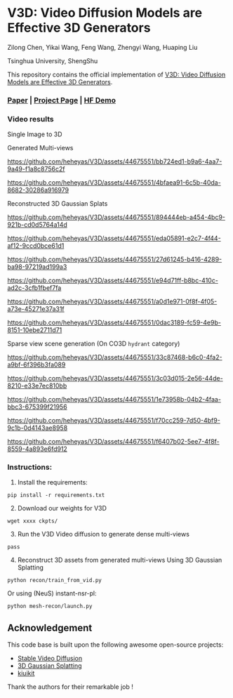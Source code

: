 # V3D: Video Diffusion Models are Effective 3D Generators
Zilong Chen, Yikai Wang, Feng Wang, Zhengyi Wang, Huaping Liu

Tsinghua University, ShengShu

This repository contains the official implementation of [V3D: Video Diffusion Models are Effective 3D Generators](404). 


### [Paper](assets/pdf/V3D.pdf) | [Project Page](TBD) | [HF Demo](TBD)

### Video results
Single Image to 3D

Generated Multi-views

https://github.com/heheyas/V3D/assets/44675551/bb724ed1-b9a6-4aa7-9a49-f1a8c8756c2f


https://github.com/heheyas/V3D/assets/44675551/4bfaea91-6c5b-40da-8682-30286a916979

Reconstructed 3D Gaussian Splats


https://github.com/heheyas/V3D/assets/44675551/894444eb-a454-4bc9-921b-cd0d5764a14d



https://github.com/heheyas/V3D/assets/44675551/eda05891-e2c7-4f44-af12-9ccd0bce61d1



https://github.com/heheyas/V3D/assets/44675551/27d61245-b416-4289-ba98-97219ad199a3



https://github.com/heheyas/V3D/assets/44675551/e94d71ff-b8bc-410c-ad2c-3cfb1fbef7fa



https://github.com/heheyas/V3D/assets/44675551/a0d1e971-0f8f-4f05-a73e-45271e37a31f



https://github.com/heheyas/V3D/assets/44675551/0dac3189-fc59-4e9b-8151-10ebe2711d71


Sparse view scene generation (On CO3D `hydrant` category)


https://github.com/heheyas/V3D/assets/44675551/33c87468-b6c0-4fa2-a9bf-6f396b3fa089


https://github.com/heheyas/V3D/assets/44675551/3c03d015-2e56-44de-8210-e33e7ec810bb



https://github.com/heheyas/V3D/assets/44675551/1e73958b-04b2-4faa-bbc3-675399f21956



https://github.com/heheyas/V3D/assets/44675551/f70cc259-7d50-4bf9-9c1b-0d4143ae8958



https://github.com/heheyas/V3D/assets/44675551/f6407b02-5ee7-4f8f-8559-4a893e6fd912





### Instructions:
1. Install the requirements:
```
pip install -r requirements.txt
```
2. Download our weights for V3D
```
wget xxxx ckpts/
```
3. Run the V3D Video diffusion to generate dense multi-views
```
pass
```
4. Reconstruct 3D assets from generated multi-views
Using 3D Gaussian Splatting
```
python recon/train_from_vid.py
```
Or using (NeuS) instant-nsr-pl:
```
python mesh-recon/launch.py
```

## Acknowledgement
This code base is built upon the following awesome open-source projects:
- [Stable Video Diffusion](https://github.com/ashawkey/stable-dreamfusion)
- [3D Gaussian Splatting](https://repo-sam.inria.fr/fungraph/3d-gaussian-splatting/)
- [kiuikit](https://github.com/openai/shap-e)

Thank the authors for their remarkable job !

